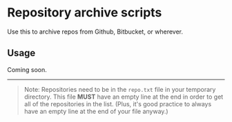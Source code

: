 # Repository archive scripts

Use this to archive repos from Github, Bitbucket, or wherever.

## Usage

Coming soon.

---

> Note: Repositories need to be in the `repo.txt` file in your temporary directory. This file **MUST** have an empty line at the end in order to get all of the repositories in the list. (Plus, it's good practice to always have an empty line at the end of your file anyway.)
